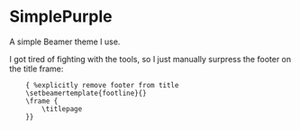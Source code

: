 # SimplePurple
A simple Beamer theme I use.

I got tired of fighting with the tools, so I just manually surpress the footer on the title frame:

```
    { %explicitly remove footer from title
    \setbeamertemplate{footline}{}
    \frame {
        \titlepage
    }}
```
